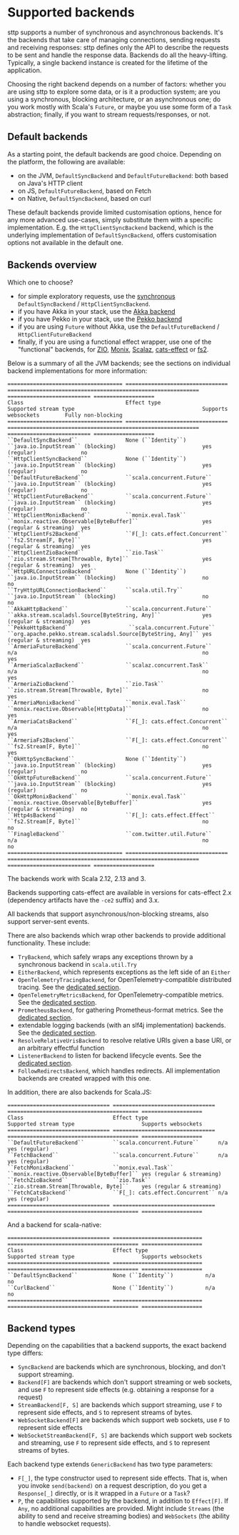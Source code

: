 # Supported backends

sttp supports a number of synchronous and asynchronous backends. It's the backends that take care of managing connections, sending requests and receiving responses: sttp defines only the API to describe the requests to be sent and handle the response data. Backends do all the heavy-lifting. Typically, a single backend instance is created for the lifetime of the application.

Choosing the right backend depends on a number of factors: whether you are using sttp to explore some data, or is it a production system; are you using a synchronous, blocking architecture, or an asynchronous one; do you work mostly with Scala's `Future`, or maybe you use some form of a `Task` abstraction; finally, if you want to stream requests/responses, or not.

## Default backends

As a starting point, the default backends are good choice. Depending on the platform, the following are available:

* on the JVM, `DefaultSyncBackend` and `DefaultFutureBackend`: both based on Java's HTTP client
* on JS, `DefaultFutureBackend`, based on Fetch
* on Native, `DefaultSyncBackend`, based on curl

These default backends provide limited customisation options, hence for any more advanced use-cases, simply substitute them with a specific implementation. E.g. the `HttpClientSyncBackend` backend, which is the underlying implementation of `DefaultSyncBackend`, offers customisation options not available in the default one.

## Backends overview

Which one to choose?

* for simple exploratory requests, use the [synchronous](synchronous.md) `DefaultSyncBackend` / `HttpClientSyncBackend`.
* if you have Akka in your stack, use the [Akka backend](akka.md)
* if you have Pekko in your stack, use the [Pekko backend](pekko.md)
* if you are using `Future` without Akka, use the `DefaultFutureBackend` / `HttpClientFutureBackend`
* finally, if you are using a functional effect wrapper, use one of the "functional" backends, for [ZIO](zio.md), [Monix](monix.md), [Scalaz](scalaz.md), [cats-effect](catseffect.md) or [fs2](fs2.md).

Below is a summary of all the JVM backends; see the sections on individual backend implementations for more information:

```{eval-rst}
==================================== ================================ ============================================================ ========================== ===================
Class                                Effect type                      Supported stream type                                        Supports websockets        Fully non-blocking
==================================== ================================ ============================================================ ========================== ===================
``DefaultSyncBackend``               None (``Identity``)              ``java.io.InputStream`` (blocking)                           yes (regular)              no
``HttpClientSyncBackend``            None (``Identity``)              ``java.io.InputStream`` (blocking)                           yes (regular)              no
``DefaultFutureBackend``             ``scala.concurrent.Future``      ``java.io.InputStream`` (blocking)                           yes (regular)              no
``HttpClientFutureBackend``          ``scala.concurrent.Future``      ``java.io.InputStream`` (blocking)                           yes (regular)              no
``HttpClientMonixBackend``           ``monix.eval.Task``              ``monix.reactive.Observable[ByteBuffer]``                    yes (regular & streaming)  yes
``HttpClientFs2Backend``             ``F[_]: cats.effect.Concurrent`` ``fs2.Stream[F, Byte]``                                      yes (regular & streaming)  yes
``HttpClientZioBackend``             ``zio.Task``                     ``zio.stream.Stream[Throwable, Byte]``                       yes (regular & streaming)  yes
``HttpURLConnectionBackend``         None (``Identity``)              ``java.io.InputStream`` (blocking)                           no                         no
``TryHttpURLConnectionBackend``      ``scala.util.Try``               ``java.io.InputStream`` (blocking)                           no                         no
``AkkaHttpBackend``                  ``scala.concurrent.Future``      ``akka.stream.scaladsl.Source[ByteString, Any]``             yes (regular & streaming)  yes
``PekkoHttpBackend``                  ``scala.concurrent.Future``     ``org.apache.pekko.stream.scaladsl.Source[ByteString, Any]`` yes (regular & streaming)  yes
``ArmeriaFutureBackend``             ``scala.concurrent.Future``      n/a                                                          no                         yes
``ArmeriaScalazBackend``             ``scalaz.concurrent.Task``       n/a                                                          no                         yes
``ArmeriaZioBackend``                ``zio.Task``                     ``zio.stream.Stream[Throwable, Byte]``                       no                         yes
``ArmeriaMonixBackend``              ``monix.eval.Task``              ``monix.reactive.Observable[HttpData]``                      no                         yes
``ArmeriaCatsBackend``               ``F[_]: cats.effect.Concurrent`` n/a                                                          no                         yes
``ArmeriaFs2Backend``                ``F[_]: cats.effect.Concurrent`` ``fs2.Stream[F, Byte]``                                      no                         yes
``OkHttpSyncBackend``                None (``Identity``)              ``java.io.InputStream`` (blocking)                           yes (regular)              no
``OkHttpFutureBackend``              ``scala.concurrent.Future``      ``java.io.InputStream`` (blocking)                           yes (regular)              no
``OkHttpMonixBackend``               ``monix.eval.Task``              ``monix.reactive.Observable[ByteBuffer]``                    yes (regular & streaming)  no
``Http4sBackend``                    ``F[_]: cats.effect.Effect``     ``fs2.Stream[F, Byte]``                                      no                         no
``FinagleBackend``                   ``com.twitter.util.Future``      n/a                                                          no                         no
==================================== ================================ ============================================================ ========================== ===================
```

The backends work with Scala 2.12, 2.13 and 3.

Backends supporting cats-effect are available in versions for cats-effect 2.x (dependency artifacts have the `-ce2` suffix) and 3.x.

All backends that support asynchronous/non-blocking streams, also support server-sent events.

There are also backends which wrap other backends to provide additional functionality. These include:

* `TryBackend`, which safely wraps any exceptions thrown by a synchronous backend in `scala.util.Try`
* `EitherBackend`, which represents exceptions as the left side of an `Either`
* `OpenTelemetryTracingBackend`, for OpenTelemetry-compatible distributed tracing. See the [dedicated section](wrappers/opentelemetry.md).
* `OpenTelemetryMetricsBackend`, for OpenTelemetry-compatible metrics. See the [dedicated section](wrappers/opentelemetry.md).
* `PrometheusBackend`, for gathering Prometheus-format metrics. See the [dedicated section](wrappers/prometheus.md).
* extendable logging backends (with an slf4j implementation) backends. See the [dedicated section](wrappers/logging.md).
* `ResolveRelativeUrisBackend` to resolve relative URIs given a base URI, or an arbitrary effectful function
* `ListenerBackend` to listen for backend lifecycle events. See the [dedicated section](wrappers/custom.md).
* `FollowRedirectsBackend`, which handles redirects. All implementation backends are created wrapped with this one.

In addition, there are also backends for Scala.JS:

```{eval-rst}
================================ ================================ ========================================= ===================
Class                            Effect type                      Supported stream type                     Supports websockets
================================ ================================ ========================================= ===================
``DefaultFutureBackend``         ``scala.concurrent.Future``      n/a                                       yes (regular)
``FetchBackend``                 ``scala.concurrent.Future``      n/a                                       yes (regular)
``FetchMonixBackend``            ``monix.eval.Task``              ``monix.reactive.Observable[ByteBuffer]`` yes (regular & streaming)
``FetchZioBackend``              ``zio.Task``                     ``zio.stream.Stream[Throwable, Byte]``    yes (regular & streaming)
``FetchCatsBackend``             ``F[_]: cats.effect.Concurrent`` n/a                                       yes (regular)
================================ ================================ ========================================= ===================
```

And a backend for scala-native:

```{eval-rst}
================================ ============================ ========================================= ===================
Class                            Effect type                  Supported stream type                     Supports websockets
================================ ============================ ========================================= ===================
``DefaultSyncBackend``           None (``Identity``)          n/a                                       no
``CurlBackend``                  None (``Identity``)          n/a                                       no
================================ ============================ ========================================= ===================
```

## Backend types

Depending on the capabilities that a backend supports, the exact backend type differs:

* `SyncBackend` are backends which are synchronous, blocking, and don't support streaming.
* `Backend[F]` are backends which don't support streaming or web sockets, and use `F` to represent side effects (e.g. obtaining a response for a request)
* `StreamBackend[F, S]` are backends which support streaming, use `F` to represent side effects, and `S` to represent streams of bytes.
* `WebSocketBackend[F]` are backends which support web sockets, use `F` to represent side effects
* `WebSocketStreamBackend[F, S]` are backends which support web sockets and streaming, use `F` to represent side effects, and `S` to represent streams of bytes.

Each backend type extends `GenericBackend` has two type parameters:

* `F[_]`, the type constructor used to represent side effects. That is, when you invoke `send(backend)` on a request description, do you get a `Response[_]` directly, or is it wrapped in a `Future` or a `Task`?
* `P`, the capabilities supported by the backend, in addition to `Effect[F]`. If `Any`, no additional capabilities are provided. Might include `Streams` (the ability to send and receive streaming bodies) and `WebSockets` (the ability to handle websocket requests).

